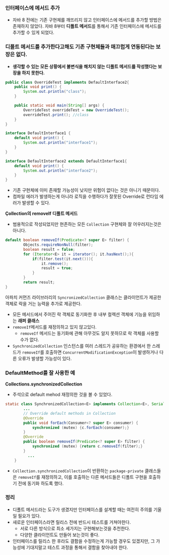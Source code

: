 ### 인터페이스에 메서드 추가

- 자바 8 전에는 기존 구현체를 깨뜨리지 않고 인터페이스에 메서드를 추가할 방법은 존재하지 않았다. 자바 8부터 **디폴트 메서드**를 통해서 기존 인터페이스에 메서드를 추가할 수 있게 되었다.

### 디폴트 메서드를 추가한다고해도 기존 구현체들과 매끄럽게 연동된다는 보장은 없다.

- **생각할 수 있는 모든 상황에서 불변식을 해치지 않는 디폴트 메서드를 작성했다는 보장을 하지 못한다.**

```java
public class OverrideTest implements DefaultInterface2{
    public void print() {
        System.out.println("class");
    }

    public static void main(String[] args) {
        OverrideTest overrideTest = new OverrideTest();
        overrideTest.print(); //class
    }
}

interface DefaultInterface1 {
    default void print() {
        System.out.println("interface1");
    }
}

interface DefaultInterface2 extends DefaultInterface1{
    default void print() {
        System.out.println("interface2");
    }
}
```

- 기존 구현체에 이미 존재할 가능성이 낮지만 위험이 없다는 것은 아니기 때문이다.
- 컴파일 에러가 발생하는게 아니라 로직을 수행하다가 잘못된 Override로 런타임 에러가 발생할 수 있다.

**Çollection의 removeIf 디폴트 메서드**

- 범용적으로 작성되었지만 현존하는 모든 `Collection` 구현체와 잘 어우러지는것은 아니다.

```java
default boolean removeIf(Predicate<? super E> filter) {
        Objects.requireNonNull(filter);
        boolean result = false;
        for (Iterator<E> it = iterator(); it.hasNext();){
            if(filter.test(it.next())){
                it.remove();
                result = true;
            }
        }
        return result;
}
```

아파치 커먼즈 라이브러리의 `SyncronizedCollection` 클래스는 클라이언트가 제공한 객체로 락을 거는 능력을 추가로 제공한다.

- 모든 메서드에서 주어진 락 객체로 동기화한 후 내부 컬렉션 객체에 기능을 위임하는 **래퍼 클래스**
- `removeIf`메서드를 재정의하고 있지 않고있다.
    - `removeIf` 메서드는 동기화에 관해 아무것도 알지 못하므로 락 객체를 사용할 수가 없다.
- `SynchronizedCollection` 인스턴스를 여러 스레드가 공유하는 환경에서 한 스레드가 `removeIf`를 호출하면 `ConcurrentModificationException`이 발생하거나 다른 오류가 발생할 가능성이 있다.

### DefaultMethod를 잘 사용한 예

**Collections.synchronizedCollection**

- 주석으로 default mehod 재정의한 것을 볼 수 있었다.

```java
static class SynchronizedCollection<E> implements Collection<E>, Serializable {
        ...
        // Override default methods in Collection
        @Override
        public void forEach(Consumer<? super E> consumer) {
            synchronized (mutex) {c.forEach(consumer);}
        }
        @Override
        public boolean removeIf(Predicate<? super E> filter) {
            synchronized (mutex) {return c.removeIf(filter);}
        }
	      ...
    }
```

- `Collection.synchronizedCollection`이 반환하는 `package-private` 클래스들은 `removeIf`를 재정의하고, 이를 호출하는 다른 메서드들은 디폴트 구현을 호출하기 전에 동기화 하도록 했다.

### 정리

- 디폴트 메서드라는 도구가 생겼지만 인터페이스를 설계할 때는 여전히 주의를 기울일 필요가 있다.
- 새로운 인터페이스라면 릴리스 전에 반드시 테스트를 거쳐야한다.
    - 서로 다른 방식으로 최소 세가지는 구현해보는것을 추천한다.
    - 다양한 클라이언트도 만들어 보는것이 좋다.
- 인터페이스를 릴리스 한 후라도 결함을 수정하는게 가능할 경우도 있겠지만, 그 가능성에 기대지말고 테스트 과정을 통해서 결함을 찾아내야 한다.
